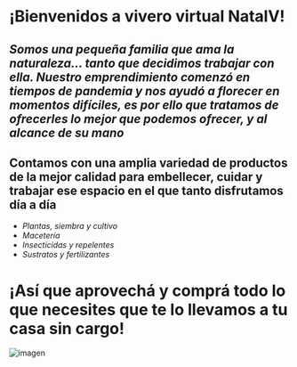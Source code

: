 # ¡Bienvenidos a vivero virtual NatalV!

## *Somos una pequeña familia que ama la naturaleza... tanto que decidimos trabajar con ella. Nuestro emprendimiento comenzó en tiempos de pandemia y nos ayudó a florecer en momentos difíciles, es por ello que tratamos de ofrecerles lo mejor que podemos ofrecer, y al alcance de su mano*


## **Contamos con una amplia variedad de productos de la mejor calidad para embellecer, cuidar y trabajar ese espacio en el que tanto disfrutamos día a día**

- *Plantas, siembra y cultivo*
- *Macetería*
- *Insecticidas y repelentes*
- *Sustratos y fertilizantes*

# **¡Así que aprovechá y comprá todo lo que necesites que te lo llevamos a tu casa sin cargo!**

![imagen](https://camo.githubusercontent.com/bd84e875c5debaf24a78b389690f8ecf21c10b508cfa30e4f0e8efe939ff80c6/68747470733a2f2f6465736b746f702f6c6f676f2e6a7067)


